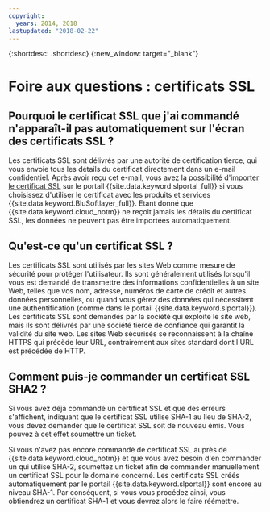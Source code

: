 ```yaml
---
copyright:
  years: 2014, 2018
lastupdated: "2018-02-22"
---
```


{:shortdesc: .shortdesc}
{:new_window: target="_blank"}

<a name="top"></a>
# Foire aux questions : certificats SSL

## Pourquoi le certificat SSL que j'ai commandé n'apparaît-il pas automatiquement sur l'écran des certificats SSL ?

Les certificats SSL sont délivrés par une autorité de certification tierce, qui vous envoie tous les détails du certificat directement dans un e-mail confidentiel.
Après avoir reçu cet e-mail, vous avez la possibilité d'[importer le certificat SSL](import-ssl-certificate.html) sur le
portail {{site.data.keyword.slportal_full}}
si vous choisissez d'utiliser le certificat avec les produits et services {{site.data.keyword.BluSoftlayer_full}}. Etant donné que {{site.data.keyword.cloud_notm}} ne reçoit jamais les détails du certificat SSL, les données ne peuvent pas être importées automatiquement.

## Qu'est-ce qu'un certificat SSL ?

Les certificats SSL sont utilisés par les sites Web comme mesure de sécurité pour protéger l'utilisateur.
Ils sont généralement utilisés lorsqu'il vous est demandé de transmettre des informations confidentielles à un site Web, telles que vos nom, adresse, numéros de carte de crédit et autres données personnelles, ou quand vous gérez des données qui nécessitent une authentification (comme dans le portail {{site.data.keyword.slportal}}).
Les certificats SSL sont demandés par la société qui exploite le site web, mais ils sont
délivrés par une société tierce de confiance qui garantit la validité du site web. Les sites Web sécurisés se reconnaissent à la chaîne HTTPS qui précède leur URL, contrairement aux sites standard dont l'URL est précédée de HTTP.


## Comment puis-je commander un certificat SSL SHA2 ?

Si vous avez déjà commandé un certificat SSL et que des erreurs s'affichent, indiquant que le certificat SSL utilise SHA-1 au lieu de SHA-2, vous devez demander que le certificat SSL soit de nouveau émis.
Vous pouvez à cet effet soumettre un ticket.

Si vous n'avez pas encore commandé de certificat SSL auprès de {{site.data.keyword.cloud_notm}} et que vous avez besoin d'en commander un qui utilise SHA-2, soumettez un ticket afin de commander manuellement un certificat SSL pour le domaine concerné. Les certificats SSL créés automatiquement par le portail {{site.data.keyword.slportal}} sont encore au niveau SHA-1. Par conséquent, si vous vous procédez ainsi, vous obtiendrez un certificat SHA-1 et vous devrez alors le faire réémettre.
